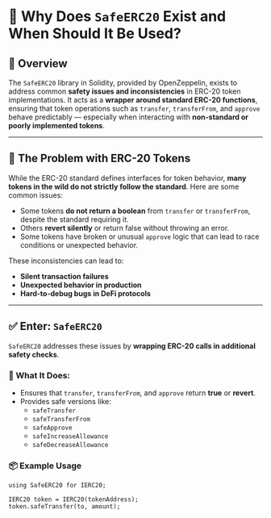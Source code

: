 # 🔐 Why Does `SafeERC20` Exist and When Should It Be Used?

## 📘 Overview

The `SafeERC20` library in Solidity, provided by OpenZeppelin, exists to address common **safety issues and inconsistencies** in ERC-20 token implementations. It acts as a **wrapper around standard ERC-20 functions**, ensuring that token operations such as `transfer`, `transferFrom`, and `approve` behave predictably — especially when interacting with **non-standard or poorly implemented tokens**.

---

## 🚨 The Problem with ERC-20 Tokens

While the ERC-20 standard defines interfaces for token behavior, **many tokens in the wild do not strictly follow the standard**. Here are some common issues:

- Some tokens **do not return a boolean** from `transfer` or `transferFrom`, despite the standard requiring it.
- Others **revert silently** or return false without throwing an error.
- Some tokens have broken or unusual `approve` logic that can lead to race conditions or unexpected behavior.

These inconsistencies can lead to:
- **Silent transaction failures**
- **Unexpected behavior in production**
- **Hard-to-debug bugs in DeFi protocols**

---

## ✅ Enter: `SafeERC20`

`SafeERC20` addresses these issues by **wrapping ERC-20 calls in additional safety checks**.

### 🔧 What It Does:
- Ensures that `transfer`, `transferFrom`, and `approve` return **true** or **revert**.
- Provides safe versions like:
  - `safeTransfer`
  - `safeTransferFrom`
  - `safeApprove`
  - `safeIncreaseAllowance`
  - `safeDecreaseAllowance`

### 📦 Example Usage

```solidity
using SafeERC20 for IERC20;

IERC20 token = IERC20(tokenAddress);
token.safeTransfer(to, amount);
